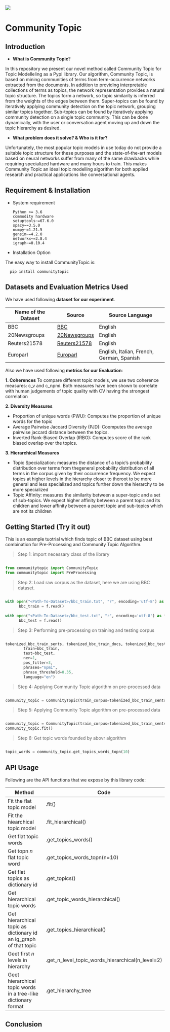 [![](https://img.shields.io/pypi/v/communitytopic.svg)](https://pypi.org/project/communitytopic/)

# Community Topic
## Introduction
- **What is Community Topic**?

In this repository we present our novel method called Community Topic for Topic Modelleling as a Pypi library. Our algorithm, Community Topic, is based on mining communities of terms from term-occurrence networks extracted from the documents. In addition to providing interpretable collections of terms as topics, the network representation provides a natural topic structure. The topics form a network, so topic similarity is inferred from the weights of the edges between them. Super-topics can be found by iteratively applying community detection on the topic network, grouping similar topics together. Sub-topics can be found by iteratively applying community detection on a single topic community. This can be done dynamically, with the user or conversation agent moving up and down the topic hierarchy as desired.

- **What problem does it solve? & Who is it for?**

Unfortunately, the most popular topic models in use today do not provide a suitable topic structure for these purposes and the state-of-the-art models based on neural networks suffer from many of the same drawbacks while requiring specialized hardware and many hours to train. This makes Community Topic an ideal topic modelling algorithm for both applied research and practical applications like conversational agents.

## Requirement & Installation

- System requirement

      Python >= 3.6
      commodity hardware
      setuptools~=67.6.0
      spacy~=3.5.0
      numpy~=1.21.5
      gensim~=4.2.0
      networkx~=2.8.4
      igraph~=0.10.4


- Installation Option

The easy way to install CommunityTopic is:

      pip install communitytopic
      
## Datasets and Evaluation Metrics Used
We have used following **dataset for our experiment**.

| Name of the Dataset | Source  | Source Language |
|---|---|---|
| BBC | [BBC](https://www.kaggle.com/competitions/learn-ai-bbc/data) | English |
| 20Newsgroups | [20Newsgroups](https://scikit-learn.org/0.19/datasets/twenty_newsgroups.html) | English |
| Reuters21578 | [Reuters21578](https://huggingface.co/datasets/reuters21578) | English |
| Europarl | [Europarl](https://www.statmt.org/europarl/) | English, Italian, French, German, Spanish |


Also we have used following **metrics for our Evaluation**:

**1. Coherences**
To compare different topic models, we use two coherence measures: c_v and c_npmi. Both measures have been shown to correlate with human judgements of topic quality with CV having the strongest correlation

**2. Diversity Measures**
- Proportion of unique words (PWU): Computes the proportion of unique words for the topic
- Average Pairwise Jaccard Diversity (PJD): Coomputes the average pairwise jaccard distance between the topics.
- Inverted Rank-Biased Overlap (IRBO): Computes score of the rank biased overlap over the topics. 

**3. Hierarchical Measures**
- Topic Specialization:  measures the distance of a topic’s probability distribution over terms from thegeneral probability distribution of all terms in the corpus given by their occurrence frequency. We expect topics at higher levels in the hierarchy closer to theroot to be more general and less specialized and topics further down the hierarchy to be more specialized
- Topic Affinity: measures the similarity between a super-topic and a set of sub-topics. We expect higher affinity between a parent topic and its children and lower affinity between a parent topic and sub-topics which are not its children

## Getting Started (Try it out)
This is an example tuotrial which finds topic of BBC dataset using best combination for Pre-Processing and Community Topic Algorithm.

> Step 1: import necessary class of the library
```python

from communitytopic import CommunityTopic
from communitytopic import PreProcessing
```

> Step 2: Load raw corpus as the dataset, here we are using BBC dataset. 
```python

with open("<Path-To-Dataset>/bbc_train.txt", "r", encoding='utf-8') as f:
      bbc_train = f.read()
      
with open("<Path-To-Dataset>/bbc_test.txt", "r", encoding='utf-8') as f:
      bbc_test = f.read()
```

> Step 3: Performing pre-processing on training and testing corpus
```python

tokenized_bbc_train_sents, tokenized_bbc_train_docs, tokenized_bbc_test_docs, dictionary = PreProcessing.do_preprocessing(
        train=bbc_train,
        test=bbc_test,
        ner=1,
        pos_filter=3,
        phrases="npmi",
        phrase_threshold=0.35,
        language="en")
```

> Step 4: Applying Community Topic algorithm on pre-processed data
```python

community_topic = CommunityTopic(train_corpus=tokenized_bbc_train_sents,  dictionary=dictionary)
```

> Step 5: Applying Community Topic algorithm on pre-processed data
```python

community_topic = CommunityTopic(train_corpus=tokenized_bbc_train_sents,  dictionary=dictionary)
community_topic.fit()
```

> Step 6: Get topic words founded by abovr algorithm
```python

topic_words = community_topic.get_topics_words_topn(10)
```

## API Usage

Following are the API functions that we expose by this library code:

| Method | Code |
|---|---|
| Fit the flat topic model | .fit() |
| Fit the hiearchical topic model | .fit_hierarchical() |
| Get flat topic words | .get_topics_words() |
| Get topn _n_ flat topic word | .get_topics_words_topn(n=10) |
| Get flat topics as dictionary id | .get_topics() |
| Get hierarchical topic words | .get_topic_words_hierarchical() |
| Get hierarchical topic as dictionary id an ig_graph of that topic | .get_topics_hierarchical() |
| Geet first _n_ levels in hierarchy | .get_n_level_topic_words_hierarchical(n_level=2) |
| Geet hierarchical topic words in a tree-like dictionary format | .get_hierarchy_tree |


## Conclusion


